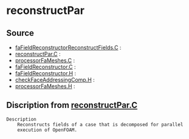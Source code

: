 # reconstructPar

## Source

- [faFieldReconstructorReconstructFields.C](faFieldReconstructorReconstructFields.C) : 
- [reconstructPar.C](reconstructPar.C) : 
- [processorFaMeshes.C](processorFaMeshes.C) : 
- [faFieldReconstructor.C](faFieldReconstructor.C) : 
- [faFieldReconstructor.H](faFieldReconstructor.H) : 
- [checkFaceAddressingComp.H](checkFaceAddressingComp.H) : 
- [processorFaMeshes.H](processorFaMeshes.H) : 


## Discription from [reconstructPar.C](reconstructPar.C)

```
Description
    Reconstructs fields of a case that is decomposed for parallel
    execution of OpenFOAM.


```

